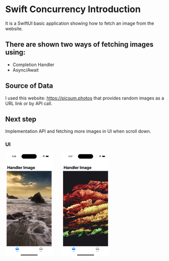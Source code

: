 # Swift Concurrency Introduction
It is a SwiftUI basic application showing how to fetch an image from the website.

## There are shown two ways of fetching images using:
- Completion Handler
- Async/Await

## Source of Data
I used this website: https://picsum.photos that provides random images as a URL link or by API call.

## Next step
Implementation API and fetching more images in UI when scroll down.

### UI
<img src="https://raw.githubusercontent.com/illyShelly/Concurrency_Intro/main/Simulator%20Screen%20Shot%20-%20iPhone%2014%20Pro%20-%202023-03-30%20at%2013.38.39.png" width = "30%" height="30%"> &nbsp;&nbsp;&nbsp;&nbsp;&nbsp; 
<img src="https://raw.githubusercontent.com/illyShelly/Concurrency_Intro/main/Simulator%20Screen%20Shot%20-%20iPhone%2014%20Pro%20-%202023-03-30%20at%2013.37.28.png" width = "30%" height="30%"> <br> <br>
